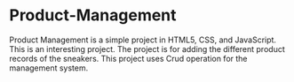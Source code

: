 # Product-Management
Product Management is a simple project in HTML5, CSS, and JavaScript. This is an interesting project. The project is for adding the different product records of the sneakers. This project uses Crud operation for the management system.
